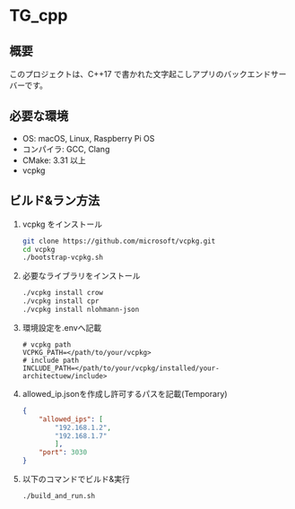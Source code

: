 # TG_cpp

## 概要

このプロジェクトは、C++17 で書かれた文字起こしアプリのバックエンドサーバーです。

## 必要な環境

*   OS: macOS, Linux, Raspberry Pi OS
*   コンパイラ: GCC, Clang
*   CMake: 3.31 以上
*   vcpkg

## ビルド&ラン方法

1.  vcpkg をインストール
    ```bash
    git clone https://github.com/microsoft/vcpkg.git
    cd vcpkg
    ./bootstrap-vcpkg.sh
    ```
2.  必要なライブラリをインストール
    ```bash
    ./vcpkg install crow
    ./vcpkg install cpr
    ./vcpkg install nlohmann-json
    ```
3.  環境設定を.envへ記載
    ```
    # vcpkg path
    VCPKG_PATH=</path/to/your/vcpkg>
    # include path
    INCLUDE_PATH=</path/to/your/vcpkg/installed/your-architectuew/include>
    ```
4.  allowed_ip.jsonを作成し許可するパスを記載(Temporary)
    ```json
    {
        "allowed_ips": [
            "192.168.1.2",
            "192.168.1.7"
            ],
        "port": 3030
    }
    ```
5.  以下のコマンドでビルド&実行
    ```bash
    ./build_and_run.sh
    ```
